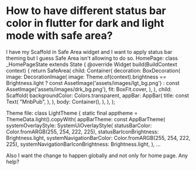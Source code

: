 
# How to have different status bar color in flutter for dark and light mode with safe area?

I have my Scaffold in Safe Area widget and I want to apply status bar theming but I guess Safe Area isn't allowing to do so.
HomePage:
class _HomePageState extends State<HomePage> {
  @override
  Widget build(BuildContext context) {
    return SafeArea(
      child: Container(
        decoration: BoxDecoration(
          image: DecorationImage(
            image: Theme.of(context).brightness == Brightness.light
                ? const AssetImage('assets/images/lgt_bg.png')
                : const AssetImage('assets/images/drk_bg.png'),
            fit: BoxFit.cover,
          ),
        ),
        child: Scaffold(
          backgroundColor: Colors.transparent,
          appBar: AppBar(
            title: const Text(
              "MnbPub",
            ),
          ),
          body: Container(),
        ),
      ),
    );

Theme file:
class LightTheme {
  static final apptheme = ThemeData.light().copyWith(
    appBarTheme: const AppBarTheme(
      systemOverlayStyle: SystemUiOverlayStyle(
        statusBarColor: Color.fromARGB(255, 254, 222, 225),
        statusBarIconBrightness: Brightness.light,
        systemNavigationBarColor: Color.fromARGB(255, 254, 222, 225),
        systemNavigationBarIconBrightness: Brightness.light,
      ),
...

Also I want the change to happen globally and not only for home page.
Any help?

        